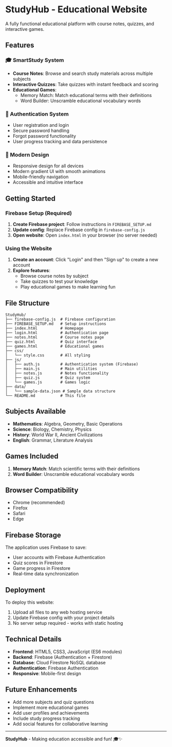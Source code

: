 # StudyHub - Educational Website

A fully functional educational platform with course notes, quizzes, and interactive games.

## Features

### 🎓 SmartStudy System
- **Course Notes**: Browse and search study materials across multiple subjects
- **Interactive Quizzes**: Take quizzes with instant feedback and scoring
- **Educational Games**: 
  - Memory Match: Match educational terms with their definitions
  - Word Builder: Unscramble educational vocabulary words

### 🔐 Authentication System
- User registration and login
- Secure password handling
- Forgot password functionality
- User progress tracking and data persistence

### 📱 Modern Design
- Responsive design for all devices
- Modern gradient UI with smooth animations
- Mobile-friendly navigation
- Accessible and intuitive interface

## Getting Started

### Firebase Setup (Required)
1. **Create Firebase project**: Follow instructions in `FIREBASE_SETUP.md`
2. **Update config**: Replace Firebase config in `firebase-config.js`
3. **Open website**: Open `index.html` in your browser (no server needed)

### Using the Website
1. **Create an account**: Click "Login" and then "Sign up" to create a new account
2. **Explore features**:
   - Browse course notes by subject
   - Take quizzes to test your knowledge
   - Play educational games to make learning fun

## File Structure

```
StudyHub/
├── firebase-config.js  # Firebase configuration
├── FIREBASE_SETUP.md   # Setup instructions
├── index.html          # Homepage
├── login.html          # Authentication page
├── notes.html          # Course notes page
├── quiz.html           # Quiz interface
├── games.html          # Educational games
├── css/
│   └── style.css       # All styling
├── js/
│   ├── auth.js         # Authentication system (Firebase)
│   ├── main.js         # Main utilities
│   ├── notes.js        # Notes functionality
│   ├── quiz.js         # Quiz system
│   └── games.js        # Games logic
├── data/
│   └── sample-data.json # Sample data structure
└── README.md           # This file
```

## Subjects Available

- **Mathematics**: Algebra, Geometry, Basic Operations
- **Science**: Biology, Chemistry, Physics
- **History**: World War II, Ancient Civilizations
- **English**: Grammar, Literature Analysis

## Games Included

1. **Memory Match**: Match scientific terms with their definitions
2. **Word Builder**: Unscramble educational vocabulary words

## Browser Compatibility

- Chrome (recommended)
- Firefox
- Safari
- Edge

## Firebase Storage

The application uses Firebase to save:
- User accounts with Firebase Authentication
- Quiz scores in Firestore
- Game progress in Firestore
- Real-time data synchronization

## Deployment

To deploy this website:

1. Upload all files to any web hosting service
2. Update Firebase config with your project details
3. No server setup required - works with static hosting

## Technical Details

- **Frontend**: HTML5, CSS3, JavaScript (ES6 modules)
- **Backend**: Firebase (Authentication + Firestore)
- **Database**: Cloud Firestore NoSQL database
- **Authentication**: Firebase Authentication
- **Responsive**: Mobile-first design

## Future Enhancements

- Add more subjects and quiz questions
- Implement more educational games
- Add user profiles and achievements
- Include study progress tracking
- Add social features for collaborative learning

---

**StudyHub** - Making education accessible and fun! 🎓✨